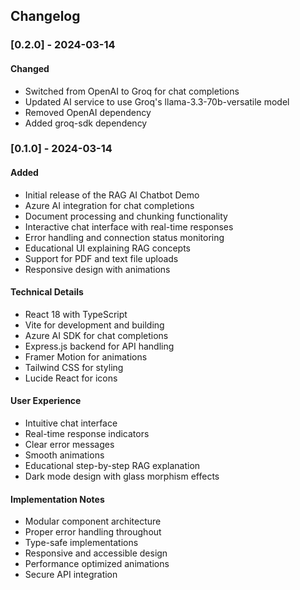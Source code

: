 ## Changelog

### [0.2.0] - 2024-03-14

#### Changed
- Switched from OpenAI to Groq for chat completions
- Updated AI service to use Groq's llama-3.3-70b-versatile model
- Removed OpenAI dependency
- Added groq-sdk dependency

### [0.1.0] - 2024-03-14

#### Added
- Initial release of the RAG AI Chatbot Demo
- Azure AI integration for chat completions
- Document processing and chunking functionality
- Interactive chat interface with real-time responses
- Error handling and connection status monitoring
- Educational UI explaining RAG concepts
- Support for PDF and text file uploads
- Responsive design with animations

#### Technical Details
- React 18 with TypeScript
- Vite for development and building
- Azure AI SDK for chat completions
- Express.js backend for API handling
- Framer Motion for animations
- Tailwind CSS for styling
- Lucide React for icons

#### User Experience
- Intuitive chat interface
- Real-time response indicators
- Clear error messages
- Smooth animations
- Educational step-by-step RAG explanation
- Dark mode design with glass morphism effects

#### Implementation Notes
- Modular component architecture
- Proper error handling throughout
- Type-safe implementations
- Responsive and accessible design
- Performance optimized animations
- Secure API integration
